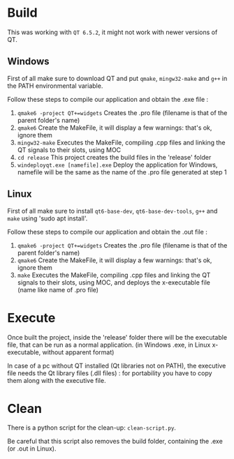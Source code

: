 # Build  

This was working with `QT 6.5.2`, it might not work with newer versions of QT. 
## Windows
First of all make sure to download QT and put `qmake`, `mingw32-make` and `g++` in the PATH environmental variable.

Follow these steps to compile our application and obtain the .exe file :
1. `qmake6 -project QT+=widgets` Creates the .pro file (filename is that of the parent folder's name)
1. `qmake6` Create the MakeFile, it will display a few warnings: that's ok, ignore them
1. `mingw32-make` Executes the MakeFile, compiling .cpp files and linking the QT signals to their slots, using MOC
1. `cd release` This project creates the build files in the 'release' folder
1. `windeployqt.exe [namefile].exe` Deploy the application for Windows, namefile will be the same as the name of the .pro file generated at step 1
## Linux
First of all make sure to install `qt6-base-dev`, `qt6-base-dev-tools`, `g++` and `make` using 'sudo apt install'.

Follow these steps to compile our application and obtain the .out file :
1. `qmake6 -project QT+=widgets` Creates the .pro file (filename is that of the parent folder's name)
1. `qmake6` Create the MakeFile, it will display a few warnings: that's ok, ignore them
1. `make` Executes the MakeFile, compiling .cpp files and linking the QT signals to their slots, using MOC, and deploys the x-executable file (name like name of .pro file)
# Execute
Once built the project, inside the 'release' folder there will be the executable file, that can be run as a normal application. (in Windows .exe, in Linux x-executable, without apparent format)

In case of a pc without QT installed (Qt libraries not on PATH), the executive file needs the Qt library files (.dll files) : for portability you have to copy them along with the executive file.
# Clean
There is a python script for the clean-up: `clean-script.py`.

Be careful that this script also removes the build folder, containing the .exe (or .out in Linux).
